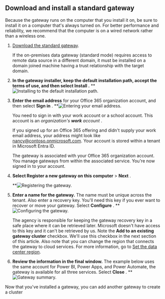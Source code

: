 ## Download and install a standard gateway

Because the gateway runs on the computer that you install it on, be
sure to install it on a computer that's always turned on. For better
performance and reliability, we recommend that the computer is on a
wired network rather than a wireless one.

1. [Download the standard gateway](https://go.microsoft.com/fwlink/?LinkId=2116849&clcid=0x409).

   If the on-premises data gateway (standard mode) requires access to remote data source in a different domain, it must be installed on a
   domain joined machine having a trust relationship with the target
   domain.
2. **In the gateway installer, keep the default installation path, accept the terms of use, and then select Install .**
   **![Installing to the default installation path.](https://learn.microsoft.com/en-us/data-integration/gateway/media/service-gateway-install/install-path.png)
3. **Enter the email address** for your Office 365 organization account, and then select  **Sign in** .
   **![Entering your email address.](https://learn.microsoft.com/en-us/data-integration/gateway/media/service-gateway-install/email-address.png)

   You need to sign in with your work account or a school account. This account is an  *organization's **work** account* .

   If you signed up for an Office 365 offering and didn't supply your work email address, your address might look like nancy@contoso.onmicrosoft.com. Your account is stored within a tenant in Microsoft Entra ID.

   The gateway is associated with your Office 365 organization account. You manage gateways from within the associated service.
   You're now signed in to your account.
4. **Select Register a new gateway on this computer** >  **Next** .

   **![Registering the gateway.](https://learn.microsoft.com/en-us/data-integration/gateway/media/service-gateway-install/register-gateway.png)
5. **Enter a name for the gateway.** The name must be unique across the
   tenant. Also enter a recovery key. You'll need this key if you ever want
   to recover or move your gateway. Select  **Configure** .
   **![Configuring the gateway.](https://learn.microsoft.com/en-us/data-integration/gateway/media/service-gateway-install/configure-gateway.png)

   The agency is responsible for keeping the gateway recovery key in a safe place where it can be retrieved later. Microsoft doesn't have access to
   this key and it can't be retrieved by us. Note the **Add to an existing gateway cluster** checkbox. We'll use this checkbox in the next section of this article.
   Also note that you can change the region that connects the gateway to cloud services. For more information, go to [Set the data center region](https://learn.microsoft.com/en-us/data-integration/gateway/service-gateway-data-region).
6. **Review the information in the final window.** The example below uses the same account for Power BI, Power Apps, and Power Automate, the
   gateway is available for all three services. Select  **Close** .
   **![Gateway summary.](https://learn.microsoft.com/en-us/data-integration/gateway/media/service-gateway-install/summary-screen.png)

Now that you've installed a gateway, you can add another gateway to create a cluster
